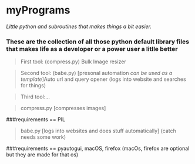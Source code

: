 # myPrograms
*Little python and subroutines that makes things a bit easier.*

### These are the collection of all those python default library files that makes life as a developer or a power user a litlle better


> First tool: (compress.py) Bulk Image resizer 

> Second tool: (babe.py) [presonal automation *can be used as a template*]Auto url and query opener (logs into website and searches for things)

> Third tool:...




> compress.py [compresses images] 

###requirements == PIL

> babe.py [logs into websites and does stuff automatically] (catch needs some work)

###requirements == pyautogui, macOS, firefox (macOs, firefox are optional but they are made for that os)




